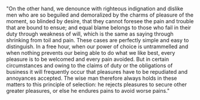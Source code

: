 "On the other hand, we denounce with righteous indignation and dislike men who are so 
beguiled and demoralized by the charms of pleasure of the moment, so blinded by desire, 
that they cannot foresee the pain and trouble that are bound to ensue; and equal blame 
belongs to those who fail in their duty through weakness of will, which is the same as 
saying through shrinking from toil and pain. These cases are perfectly simple and easy 
to distinguish. In a free hour, when our power of choice is untrammelled and when nothing 
prevents our being able to do what we like best, every pleasure is to be welcomed and every 
pain avoided. But in certain circumstances and owing to the claims of duty or the obligations 
of business it will frequently occur that pleasures have to be repudiated and annoyances accepted.
The wise man therefore always holds in these matters to this principle of selection: he rejects 
pleasures to secure other greater pleasures, or else he endures pains to avoid worse pains."